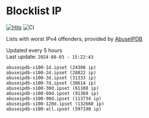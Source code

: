 # Blocklist IP

[![Hits](https://hits.seeyoufarm.com/api/count/incr/badge.svg?url=https%3A%2F%2Fgithub.com%2Fborestad%2Fblocklist-ip%2F&count_bg=%2379C83D&title_bg=%23555555&icon=&icon_color=%23E7E7E7&title=hits&edge_flat=false)](https://hits.seeyoufarm.com)  ![CI](https://img.shields.io/github/workflow/status/borestad/blocklist-ip/CI?style=flat-square)

Lists with worst IPv4 offenders, provided by [AbuseIPDB](https://www.abuseipdb.com/)

<!-- FOOTER-PLACEHOLDER -->
Updated every 5 hours<br>
Last update: `2024-08-03 - 15:22:43`
```
abuseipdb-s100-1d.ipset (24308 ip)
abuseipdb-s100-2d.ipset (28822 ip)
abuseipdb-s100-3d.ipset (31333 ip)
abuseipdb-s100-7d.ipset (38614 ip)
abuseipdb-s100-30d.ipset (61108 ip)
abuseipdb-s100-60d.ipset (91369 ip)
abuseipdb-s100-90d.ipset (113734 ip)
abuseipdb-s100-120d.ipset (132668 ip)
abuseipdb-s100-all.ipset (597190 ip)
```
